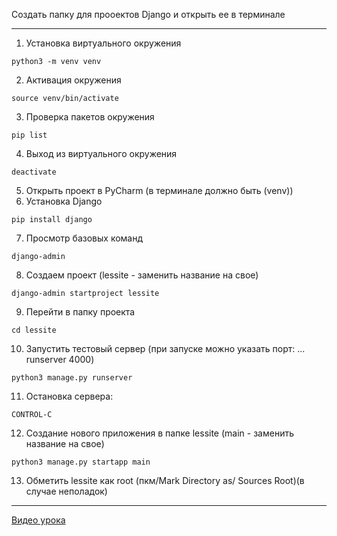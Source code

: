 Создать папку для прооектов Django и открыть ее в терминале

---
1. Установка виртуального окружения
```
python3 -m venv venv
```
2. Активация окружения
```
source venv/bin/activate
```
3. Проверка пакетов окружения
```
pip list
```
4. Выход из виртуального окружения
```
deactivate
```
5. Открыть проект в PyCharm (в терминале должно быть (venv))
6. Установка Django
```
pip install django
```
7. Просмотр базовых команд
```
django-admin
```
8. Создаем проект (lessite - заменить название на свое)
```
django-admin startproject lessite
```
9. Перейти в папку проекта
```
cd lessite
```
10. Запустить тестовый сервер (при запуске можно указать порт: ... runserver 4000) 
```
python3 manage.py runserver
```
11. Остановка сервера:
```
CONTROL-C
```
12. Создание нового приложения в папке lessite (main - заменить название на свое)
```
python3 manage.py startapp main
```
13. Обметить lessite как root (пкм/Mark Directory as/ Sources Root)(в случае неполадок)


---


[Видео урока](https://www.youtube.com/watch?v=FyTL1bnUx5I&list=PLA0M1Bcd0w8xO_39zZll2u1lz_Q-Mwn1F&index=1&t=362s)
